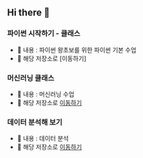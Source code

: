 ## Hi there 👋

### 파이썬 시작하기 - 클래스
- 🌱 내용 : 파이썬 왕초보를 위한 파이썬 기본 수업
- 🔭 해당 저장소로 [이동하기]

### 머신러닝 클래스
- 🌱 내용 : 머신러닝 수업
- 🔭 해당 저장소로 [이동하기](https://github.com/Sim-Yeonsoo/ML_LIB_CLASS)

### 데이터 분석해 보기
- 🌱 내용 : 데이터 분석
- 🔭 해당 저장소로 [이동하기](https://github.com/Sim-Yeonsoo/MyDataAnalysis)

<!--
**Sim-Yeonsoo/Sim-Yeonsoo** is a ✨ _special_ ✨ repository because its `README.md` (this file) appears on your GitHub profile.

Here are some ideas to get you started:

- 🔭 I’m currently working on ...
- 🌱 I’m currently learning ...
- 👯 I’m looking to collaborate on ...
- 🤔 I’m looking for help with ...
- 💬 Ask me about ...
- 📫 How to reach me: ...
- 😄 Pronouns: ...
- ⚡ Fun fact: ...
-->
